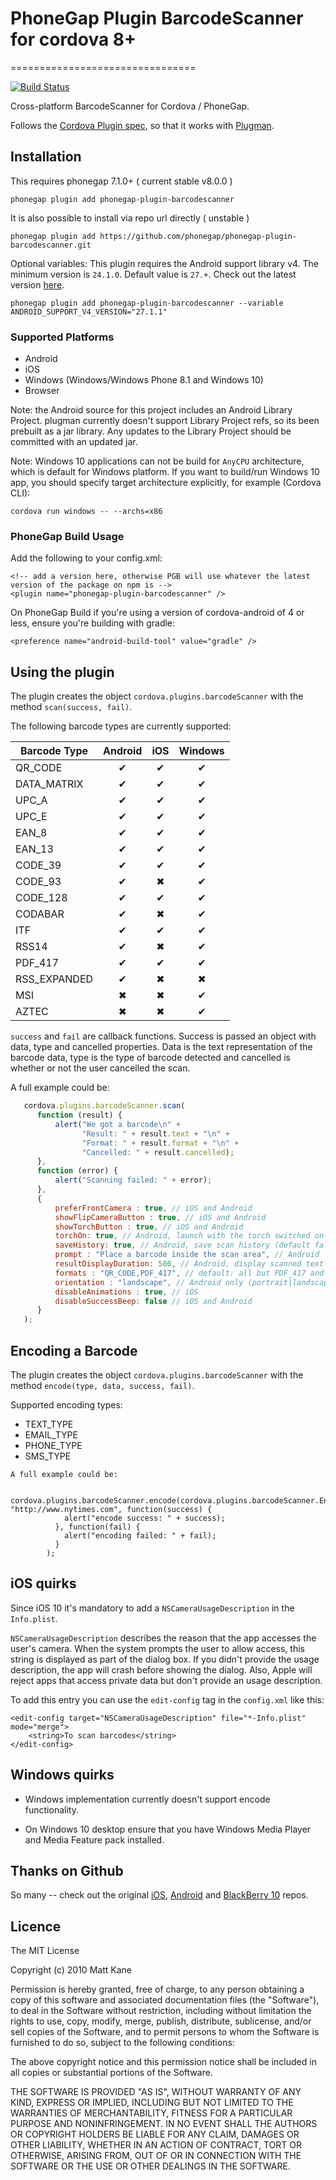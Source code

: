 # PhoneGap Plugin BarcodeScanner for cordova 8+
================================

[![Build Status](https://travis-ci.org/phonegap/phonegap-plugin-barcodescanner.svg)](https://travis-ci.org/phonegap/phonegap-plugin-barcodescanner)

Cross-platform BarcodeScanner for Cordova / PhoneGap.

Follows the [Cordova Plugin spec](https://cordova.apache.org/docs/en/latest/plugin_ref/spec.html), so that it works with [Plugman](https://github.com/apache/cordova-plugman).

## Installation


This requires phonegap 7.1.0+ ( current stable v8.0.0 )

    phonegap plugin add phonegap-plugin-barcodescanner

It is also possible to install via repo url directly ( unstable )

    phonegap plugin add https://github.com/phonegap/phonegap-plugin-barcodescanner.git

Optional variables:
This plugin requires the Android support library v4. The minimum version is `24.1.0`. Default value is `27.+`.  Check out the latest version [here](https://developer.android.com/topic/libraries/support-library/revisions.html).
```
phonegap plugin add phonegap-plugin-barcodescanner --variable ANDROID_SUPPORT_V4_VERSION="27.1.1"
```
### Supported Platforms

- Android
- iOS
- Windows (Windows/Windows Phone 8.1 and Windows 10)
- Browser

Note: the Android source for this project includes an Android Library Project.
plugman currently doesn't support Library Project refs, so its been
prebuilt as a jar library. Any updates to the Library Project should be
committed with an updated jar.

Note: Windows 10 applications can not be build for `AnyCPU` architecture, which is default for Windows platform. If you want to build/run Windows 10 app, you should specify target architecture explicitly, for example (Cordova CLI):

```
cordova run windows -- --archs=x86
```

### PhoneGap Build Usage

Add the following to your config.xml:

```
<!-- add a version here, otherwise PGB will use whatever the latest version of the package on npm is -->
<plugin name="phonegap-plugin-barcodescanner" />
```
On PhoneGap Build if you're using a version of cordova-android of 4 or less, ensure you're building with gradle:
```
<preference name="android-build-tool" value="gradle" />
```

## Using the plugin ##
The plugin creates the object `cordova.plugins.barcodeScanner` with the method `scan(success, fail)`.

The following barcode types are currently supported:

|  Barcode Type | Android | iOS | Windows  |
|---------------|:-------:|:---:|:--------:|
| QR_CODE       |    ✔    |  ✔  |     ✔    |
| DATA_MATRIX   |    ✔    |  ✔  |     ✔    |
| UPC_A         |    ✔    |  ✔  |     ✔    |
| UPC_E         |    ✔    |  ✔  |     ✔    |
| EAN_8         |    ✔    |  ✔  |     ✔    |
| EAN_13        |    ✔    |  ✔  |     ✔    |
| CODE_39       |    ✔    |  ✔  |     ✔    |
| CODE_93       |    ✔    |  ✖  |     ✔    |
| CODE_128      |    ✔    |  ✔  |     ✔    |
| CODABAR       |    ✔    |  ✖  |     ✔    |
| ITF           |    ✔    |  ✔  |     ✔    |
| RSS14         |    ✔    |  ✖  |     ✔    |
| PDF_417       |    ✔    |  ✔  |     ✔    |
| RSS_EXPANDED  |    ✔    |  ✖  |     ✖    |
| MSI           |    ✖    |  ✖  |     ✔    |
| AZTEC         |    ✖    |  ✖  |     ✔    |

`success` and `fail` are callback functions. Success is passed an object with data, type and cancelled properties. Data is the text representation of the barcode data, type is the type of barcode detected and cancelled is whether or not the user cancelled the scan.

A full example could be:
```js
   cordova.plugins.barcodeScanner.scan(
      function (result) {
          alert("We got a barcode\n" +
                "Result: " + result.text + "\n" +
                "Format: " + result.format + "\n" +
                "Cancelled: " + result.cancelled);
      },
      function (error) {
          alert("Scanning failed: " + error);
      },
      {
          preferFrontCamera : true, // iOS and Android
          showFlipCameraButton : true, // iOS and Android
          showTorchButton : true, // iOS and Android
          torchOn: true, // Android, launch with the torch switched on (if available)
          saveHistory: true, // Android, save scan history (default false)
          prompt : "Place a barcode inside the scan area", // Android
          resultDisplayDuration: 500, // Android, display scanned text for X ms. 0 suppresses it entirely, default 1500
          formats : "QR_CODE,PDF_417", // default: all but PDF_417 and RSS_EXPANDED
          orientation : "landscape", // Android only (portrait|landscape), default unset so it rotates with the device
          disableAnimations : true, // iOS
          disableSuccessBeep: false // iOS and Android
      }
   );
```

## Encoding a Barcode ##

The plugin creates the object `cordova.plugins.barcodeScanner` with the method `encode(type, data, success, fail)`.

Supported encoding types:

* TEXT_TYPE
* EMAIL_TYPE
* PHONE_TYPE
* SMS_TYPE

```
A full example could be:

   cordova.plugins.barcodeScanner.encode(cordova.plugins.barcodeScanner.Encode.TEXT_TYPE, "http://www.nytimes.com", function(success) {
            alert("encode success: " + success);
          }, function(fail) {
            alert("encoding failed: " + fail);
          }
        );
```

## iOS quirks ##

Since iOS 10 it's mandatory to add a `NSCameraUsageDescription` in the `Info.plist`.

`NSCameraUsageDescription` describes the reason that the app accesses the user's camera.
When the system prompts the user to allow access, this string is displayed as part of the dialog box. If you didn't provide the usage description, the app will crash before showing the dialog. Also, Apple will reject apps that access private data but don't provide an usage description.

To add this entry you can use the `edit-config` tag in the `config.xml` like this:

```
<edit-config target="NSCameraUsageDescription" file="*-Info.plist" mode="merge">
    <string>To scan barcodes</string>
</edit-config>
```

## Windows quirks ##

* Windows implementation currently doesn't support encode functionality.

* On Windows 10 desktop ensure that you have Windows Media Player and Media Feature pack installed.

## Thanks on Github ##

So many -- check out the original [iOS](https://github.com/phonegap/phonegap-plugins/tree/DEPRECATED/iOS/BarcodeScanner),  [Android](https://github.com/phonegap/phonegap-plugins/tree/DEPRECATED/Android/BarcodeScanner) and
[BlackBerry 10](https://github.com/blackberry/WebWorks-Community-APIs/tree/master/BB10-Cordova/BarcodeScanner) repos.

## Licence ##

The MIT License

Copyright (c) 2010 Matt Kane

Permission is hereby granted, free of charge, to any person obtaining a copy
of this software and associated documentation files (the "Software"), to deal
in the Software without restriction, including without limitation the rights
to use, copy, modify, merge, publish, distribute, sublicense, and/or sell
copies of the Software, and to permit persons to whom the Software is
furnished to do so, subject to the following conditions:

The above copyright notice and this permission notice shall be included in
all copies or substantial portions of the Software.

THE SOFTWARE IS PROVIDED "AS IS", WITHOUT WARRANTY OF ANY KIND, EXPRESS OR
IMPLIED, INCLUDING BUT NOT LIMITED TO THE WARRANTIES OF MERCHANTABILITY,
FITNESS FOR A PARTICULAR PURPOSE AND NONINFRINGEMENT. IN NO EVENT SHALL THE
AUTHORS OR COPYRIGHT HOLDERS BE LIABLE FOR ANY CLAIM, DAMAGES OR OTHER
LIABILITY, WHETHER IN AN ACTION OF CONTRACT, TORT OR OTHERWISE, ARISING FROM,
OUT OF OR IN CONNECTION WITH THE SOFTWARE OR THE USE OR OTHER DEALINGS IN
THE SOFTWARE.
